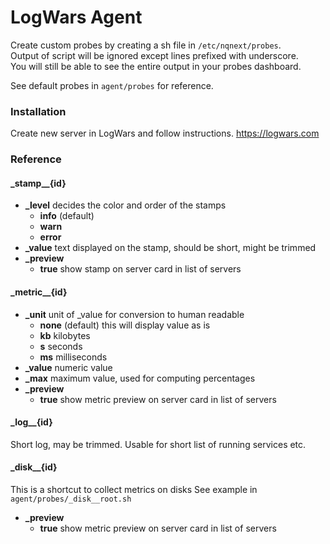 # LogWars Agent

Create custom probes by creating a sh file in `/etc/nqnext/probes`.  
Output of script will be ignored except lines prefixed with underscore.  
You will still be able to see the entire output in your probes dashboard.

See default probes in `agent/probes` for reference.

### Installation
Create new server in LogWars and follow instructions.
https://logwars.com

### Reference
#### \_stamp__{id}
- **_level** decides the color and order of the stamps
  - **info** (default)
  - **warn** 
  - **error** 
- **_value** text displayed on the stamp, should be short, might be trimmed
- **_preview** 
  - **true** show stamp on server card in list of servers

#### \_metric__{id}
- **_unit** unit of _value for conversion to human readable
  - **none** (default) this will display value as is
  - **kb** kilobytes
  - **s** seconds
  - **ms** milliseconds
- **_value** numeric value
- **_max** maximum value, used for computing percentages
- **_preview**
  - **true** show metric preview on server card in list of servers


#### \_log__{id}
Short log, may be trimmed. Usable for short list of running services etc.


#### \_disk__{id}
This is a shortcut to collect metrics on disks
See example in `agent/probes/_disk__root.sh`
- **_preview**
  - **true** show metric preview on server card in list of servers